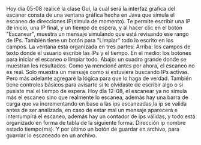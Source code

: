 Hoy día 05-08 realicé la clase Gui, la cual será la interfaz grafica del escaner consta de una ventana gráfica hecha en Java que simula el escaneo de direcciones IP(simula de momento). Te permite escribir una IP de inicio, una IP final, y un tiempo de espera, y al hacer clic en el botón "Escanear", muestra un mensaje simulando que está revisando ese rango de IPs. También tiene un botón para "Limpiar" todo lo escrito en los campos.
La ventana está organizada en tres partes:
Arriba: los campos de texto donde el usuario escribe las IPs y el tiempo.
En el medio: los botones para iniciar el escaneo o limpiar todo.
Abajo: un cuadro grande donde se muestran los resultados.
Como ya mencioné antes por ahora, el escaneo no es real. Solo muestra un mensaje como si estuviera buscando IPs activas. Pero más adelante agregaré la lógica para que lo haga de verdad.
También tiene controles básicos para avisarte si te olvidaste de escribir algo o si pusiste mal el tiempo de espera.
Hoy día 12-08, el escanear ya no simula más el escaneo sino que realmente lo escanea, además hay una barra de carga que va incrementando en base a las ips escaneadas,la ip se valida antes de ser analizada, en caso de estar mal un mensaje aparecerá e interrumpirá el escaneo, además hay un contador de ips válidas, y todo está organizado en forma de tabla de la siguiente forma.
Dirección ip           nombre         estado          tiempo(ms).
Y por último un botón de guardar en archivo, para guardar lo escaneado en un archivo.                         
